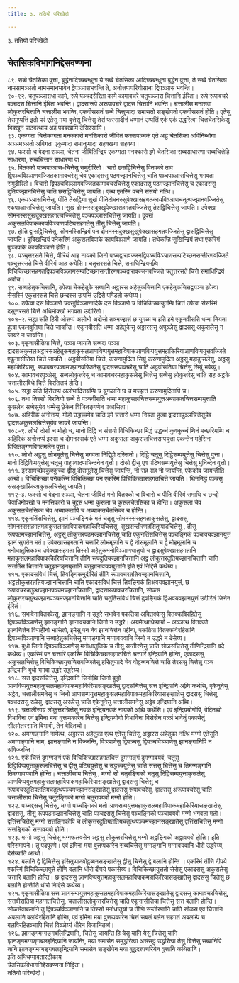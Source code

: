 ```yaml
---
title: ३. ततियो परिच्छेदो

---
```

३. ततियो परिच्छेदो  


## चेतसिकविभागनिद्देसवण्णना

८९. सब्बे चेतसिका वुत्ता, बुद्धेनादिच्‍चबन्धुना ये सब्बे चेतसिका आदिच्‍चबन्धुना बुद्धेन वुत्ता, ते सब्बे चेतसिका नामसामञ्‍ञतो नामसमानभावेन द्वेपञ्‍ञासभवन्ति ते, अनोत्तप्पपरियोसाना द्विपञ्‍ञास भवन्ति।  
९०-९२. चतुपञ्‍ञासधा कामे, रूपे पञ्‍चदसेरिता कामे कामावचरे चतुपञ्‍ञास चित्तानि ईरिता। रूपे रूपावचरे पञ्‍चदस चित्तानि ईरिता भवन्ति। द्वादसारूपे अरूपावचरे द्वादस चित्तानि भवन्ति। चत्तालीस मनासवा लोकुत्तरचित्तानि चत्तालीस भवन्ति, एकवीससतं सब्बे चित्तुप्पादा समासतो सङ्खेपतो एकवीससतं होति। एतेसु तेसमुप्पत्तिं इतो परं एतेसु मया वुत्तेसु चित्तेसु तेसं फस्सादीनं धम्मानं उप्पत्तिं एकं एकं उद्धरित्वा चित्तचेतसिकेसु भिक्खूनं पाटवत्थाय अहं पवक्खामि देसिस्सामि।  
९३. एकग्गता चित्तेकग्गता मनक्‍कारो मनसिकारो जीवितं फस्सपञ्‍चकं एते अट्ठ चेतसिका अविनिब्भोगा अञ्‍ञमञ्‍ञतो अविगता एकुप्पादा समानुप्पादा सहक्खया सहवया।  
९४. फस्सो च वेदना सञ्‍ञा, चेतना जीवितिन्द्रियं एकग्गता मनक्‍कारो इमे चेतसिका सब्बसाधारणा सब्बचित्तेहि साधारणा, सब्बचित्तानं साधारणा वा।  
९५. वितक्‍को पञ्‍चपञ्‍ञास-चित्तेसु समुदीरितो। चारो छसट्ठिचित्तेसु वितक्‍को ताव द्विपञ्‍चविञ्‍ञाणवज्‍जितकामावचरेसु चेव एकादससु पठमज्झानचित्तेसु चाति पञ्‍चपञ्‍ञासचित्तेसु भगवता समुदीरितो। विचारो द्विपञ्‍चविञ्‍ञाणवज्‍जितकामावचरचित्तेसु एकादससु पठमज्झानचित्तेसु च एकादससु दुतियज्झानचित्तेसु चाति छसट्ठिचित्तेसु जायति। एत्थ एतस्मिं वचने संसयो नत्थि।  
९६. एकपञ्‍ञासचित्तेसु, पीति तेसट्ठिया सुखं पीतिदोमनस्सुपेक्खासहगतकायविञ्‍ञाणचतुत्थज्झानवज्‍जितेसु एकपञ्‍ञासचित्तेसु जायति। सुखं दोमनस्सदुक्खुपेक्खासहगतवज्‍जितेसु तेसट्ठिचित्तेसु जायति। उपेक्खा सोमनस्ससुखदुक्खसहगतवज्‍जितेसु पञ्‍चपञ्‍ञासचित्तेसु जायति। दुक्खं अकुसलविपाककायविञ्‍ञाणपटिघसहगतेसु तीसु चित्तेसु जायति।  
९७. होति द्वासट्ठिचित्तेसु, सोमनस्सिन्द्रियं पन दोमनस्सदुक्खसुखुपेक्खासहगतवज्‍जितेसु द्वासट्ठिचित्तेसु जायति। दुक्खिन्द्रियं पनेकस्मिं अकुसलविपाके कायविञ्‍ञाणे जायति। तथेकम्हि सुखिन्द्रियं तथा एकस्मिं पुञ्‍ञपाके कायविञ्‍ञाणे होति।  
९८. पञ्‍चुत्तरसते चित्ते, वीरियं आह नायको जिनो पञ्‍चद्वारावज्‍जनद्विपञ्‍चविञ्‍ञाणसम्पटिच्छनसन्तीरणवज्‍जिते पञ्‍चुत्तरसते चित्ते वीरियं आह कथेसि। चतुत्तरसते चित्ते, समाधिन्द्रियमब्र्वि विचिकिच्छासहगतद्विपञ्‍चविञ्‍ञाणसम्पटिच्छनसन्तीरणपञ्‍चद्वारावज्‍जनवज्‍जिते चतुत्तरसते चित्ते समाधिन्द्रियं अवोच।  
९९. सब्बाहेतुकचित्तानि, ठपेत्वा चेकहेतुके सब्बानि अट्ठारस अहेतुकचित्तानि एकहेतुकचित्तद्वयञ्‍च ठपेत्वा सेसस्मिं एकुत्तरसते चित्ते छन्दस्स उप्पत्तिं उद्दिसे पण्डितो कथेय्य।  
१००. ठपेत्वा दस विञ्‍ञाणे चक्खुविञ्‍ञाणादिके दस विञ्‍ञाणे च विचिकिच्छायुतम्पि चित्तं ठपेत्वा सेसस्मिं दसुत्तरसते चित्ते अधिमोक्खो भगवता उदीरितो।  
१०१-२. सद्धा सति हिरी ओत्तप्पं अलोभो अदोसो तत्रमज्झत्तं छ युगळा च इति इमे एकूनवीसति धम्मा नियता हुत्वा एकनवुतिया चित्ते जायन्ति। एकूनवीसति धम्मा अहेतुकेसु अट्ठारससु अपुञ्‍ञेसु द्वादससु अकुसलेसु न जायरे न जायन्ति।  
१०३. एकूनासीतिया चित्ते, पञ्‍ञा जायति सब्बदा पञ्‍ञा द्वादसअकुसलअट्ठारसअहेतुकमहाकुसलञाणविप्पयुत्तमहाविपाकञाणविप्पयुत्तमहाकिरियाञाणविप्पयुत्तवज्‍जिते एकूनासीतिया चित्ते जायति। अट्ठवीसतिया चित्ते, करुणामुदिता सियुं करुणामुदिता अट्ठसु महाकुसलेसु, अट्ठसु महाकिरियासु, रूपावचरपञ्‍चमज्झानवज्‍जितेसु द्वादसरूपावचरेसु चाति अट्ठवीसतिया चित्तेसु सियुं भवेय्युं।  
१०४. कामावचरपुञ्‍ञेसु, सब्बलोकुत्तरेसु च कामावचरमहाकुसलेसु चित्तेसु सब्बेसु लोकुत्तरेसु चाति सह अट्ठके चत्तालीसविधे चित्ते विरतित्तयं होति।  
१०५. सद्धा सति हिरोत्तप्पं अलोभादित्तयम्पि च युगळानि छ च मज्झत्तं करुणामुदितापि च।  
१०६. तथा तिस्सो विरतियो सब्बे ते पञ्‍चवीसति धम्मा महाकुसलचित्तसम्पयुत्तअब्याकतचित्तसम्पयुत्ताति कुसलेन सब्बेसुयेव धम्मेसु छेकेन विजितङ्गणेन पकासिता।  
१०७. अहिरीकं अनोत्तप्पं, मोहो उद्धच्‍चमेव चाति इमे चत्तारो धम्मा नियता हुत्वा द्वादसापुञ्‍ञचित्तेसुयेव द्वादसअकुसलचित्तेसुयेव जायरे जायन्ति।  
१०८-९. लोभो दोसो च मोहो च, मानो दिट्ठि च संसयो विचिकिच्छा मिद्धं उद्धच्‍चं कुक्‍कुच्‍चं थिनं मच्छरियम्पि च अहिरिकं अनोत्तप्पं इस्सा च दोमनस्सकं एते धम्मा अकुसला अकुसलचित्तसम्पयुत्ता एकन्तेन महेसिना विजितङ्गणविगतमलेन वुत्ता।  
११०. लोभो अट्ठसु लोभमूलेसु चित्तेसु भगवता निद्दिट्ठो दस्सितो। दिट्ठि चतूसु दिट्ठिसम्पयुत्तेसु चित्तेसु वुत्ता। मानो दिट्ठिविप्पयुत्तेसु चतूसु गाहूपवादप्पभिन्दनेन वुत्तो। दोसो द्वीसु एव पटिघसम्पयुत्तेसु चित्तेसु मुनिन्देन वुत्तो।  
१११. इस्सामच्छेरकुक्‍कुच्‍चा द्वीसु दोसमूलेसु चित्तेसु जायन्ति, नो सह सह नो जायन्ति, एकेकोव जायन्तीति अत्थो। विचिकिच्छा पनेकस्मिं विचिकिच्छा पन एकस्मिं विचिकिच्छासहगतचित्ते जायति। थिनमिद्धं पञ्‍चसु ससङ्खारिकअकुसलचित्तेसु जायति।  
११२-३. फस्सो च वेदना सञ्‍ञा, चेतना जीवितं मनो वितक्‍को च विचारो च पीति वीरियं समाधि च छन्दो चेवाधिमोक्खो च मनसिकारो च चुद्दस धम्मा कुसला च कुसलचेतसिका च होन्ति। अकुसला चेव अकुसलचेतसिका चेव अब्याकतापि च अब्याकतचेतसिका च होन्ति।  
११४. एकूनतिंसचित्तेसु, झानं पञ्‍चङ्गिकं मतं चतूसु सोमनस्ससहगताकुसलेसु, द्वादससु सोमनस्ससहगतमहाकुसलमहाविपाकमहाकिरियचित्तेसु, सुखसन्तीरणहसितुप्पादचित्तेसु , तीसु रूपपठमज्झानचित्तेसु, अट्ठसु लोकुत्तरपठमज्झानचित्तेसु चाति एकूनतिंसचित्तेसु पञ्‍चङ्गिकं पञ्‍चावयवझानयुत्तं झानं सुगतेन मतं। उपेक्खासहगतानि चत्तारि लोभमूलानि च द्वे दोसमूलानि च द्वे मोहमूलानि च मनोधातुत्तिकञ्‍च उपेक्खासहगता तिस्सो अहेतुकमनोविञ्‍ञाणधातुयो च द्वादसुपेक्खासहगतानि महाकुसलमहाविपाककिरियचित्तानि तीणि रूपदुतियज्झानचित्तानि अट्ठ लोकुत्तरदुतियज्झानचित्तानि चाति सत्ततिंस चित्तानि चतुझानङ्गयुत्तानि चतुझानावयवयुत्तानि इति एवं निद्दिसे कथेय्य।  
११५. एकादसविधं चित्तं, तिवङ्गिकमुदीरितं तीणि रूपावचरततियज्झानचित्तानि, अट्ठलोकुत्तरततियज्झानचित्तानि चाति एकादसविधं चित्तं तिवङ्गिकं तिअवयवझानयुत्तं, छ रूपावचरचतुत्थज्झानपञ्‍चमज्झानचित्तानि, द्वादसारूपावचरचित्तानि, सोळस लोकुत्तरचतुत्थज्झानपञ्‍चमज्झानचित्तानि चाति चतुतिंसविधं चित्तं दुवङ्गिकं द्विअवयवझानयुत्तं उदीरितं जिनेन ईरितं।  
११६. सभावेनावितक्‍केसु, झानङ्गानि न उद्धरे सभावेन पकतिया अवितक्‍केसु वितक्‍कविरहितेसु द्विपञ्‍चविञ्‍ञाणेसु झानङ्गानि झानावयवानि जिनो न उद्धरे। अयमेत्थाधिप्पायो – अञ्‍ञत्थ वितक्‍को झानचित्तेन विप्पहीनो भासितो, इमेसु पन नेव झानचित्तेन पहीना, पकतिया वितक्‍कविरहितानि द्विपञ्‍चविञ्‍ञाणानि सब्बाहेतुकचित्तेसु मग्गङ्गानि मग्गावयवानि जिनो न उद्धरे न देसेय्य।  
११७. बुधो जिनो द्विपञ्‍चविञ्‍ञाणेसु मनोधातुत्तिके च तीसु सन्तीरणेसु चाति सोळसचित्तेसु तीणिन्द्रियानि वदे कथेय्य। एकस्मिं पन चत्तारि एकस्मिं विचिकिच्छासहगतचित्ते चत्तारि इन्द्रियानि होन्ति, एकादससु अकुसलचित्तेसु विचिकिच्छायुत्तचित्तवज्‍जितेसु हसितुप्पादे चेव वोट्ठब्बनचित्ते चाति तेरससु चित्तेसु पञ्‍च इन्द्रियानि बुधो भगवा उद्धरे उद्धरेय्य।  
११८. सत्त द्वादसचित्तेसु, इन्द्रियानि जिनोब्र्वि जिनो बुद्धो ञाणविप्पयुत्तमहाकुसलमहाविपाकमहाकिरियासङ्खातेसु द्वादसचित्तेसु सत्त इन्द्रियानि अब्र्वि कथेसि, एकेनूनेसु अट्ठेव, चत्तालीसमनेसु च जिनो ञाणसम्पयुत्तमहाकुसलमहाविपाकमहाकिरियासङ्खातेसु द्वादससु चित्तेसु, पञ्‍चदससु रूपेसु, द्वादससु अरूपेसु चाति एकेनूनेसु चत्तालीसमनेसु अट्ठेव इन्द्रियानि अब्र्वि।  
११९. चत्तालीसाय लोकुत्तरचित्तेसु नवकं इन्द्रियनवकं नायको अब्र्वि कथेसि। एवं इन्द्रिययोगोपि, वेदितब्बो विभाविना एवं इमिना मया वुत्तप्पकारेन चित्तेसु इन्द्रिययोगो विभाविना विसेसेन पञ्‍ञं भावेतुं पकासेतुं सीलमेतस्साति विभावी, तेन वेदितब्बो।  
१२०. अमग्गङ्गानि नामेत्थ, अट्ठारस अहेतुका एत्थ एतेसु चित्तेसु अट्ठारस अहेतुका नत्थि मग्गो एतेसूति अमग्गङ्गानि नाम, झानङ्गानि न विज्‍जन्ति, विञ्‍ञाणेसु द्विपञ्‍चसु द्विपञ्‍चविञ्‍ञाणेसु झानङ्गानिपि न संविज्‍जन्ति।  
१२१. एकं चित्तं दुमग्गङ्गं एकं विचिकिच्छासहगतचित्तं दुमग्गङ्गं दुमग्गावयवं, चतूसु दिट्ठिविप्पयुत्ताकुसलचित्तेसु च द्वीसु पटिघयुत्तेसु च उद्धच्‍चयुत्तेसु चाति सत्तसु चित्तेसु च तिमग्गङ्गानि तिमग्गावयवानि होन्ति। चत्तालीसाय चित्तेसु , मग्गो सो चतुरङ्गिको चतूसु दिट्ठिसम्पयुत्ताकुसलेसु ञाणविप्पयुत्तमहाकुसलमहाविपाकमहाकिरियासङ्खातेसु द्वादससु चित्तेसु च रूपावचरदुतियततियचतुत्थपञ्‍चमज्झानसङ्खातेसु द्वादससु रूपावचरेसु, द्वादससु अरूपावचरेसु चाति चत्तालीसाय चित्तेसु चतुरङ्गिको मग्गो चतुरावयवो मग्गो होति।  
१२२. पञ्‍चद्दससु चित्तेसु, मग्गो पञ्‍चङ्गिको मतो ञाणसम्पयुत्तमहाकुसलमहाविपाकमहाकिरियासङ्खातेसु द्वादससु, तीसु रूपपठमज्झानचित्तेसु चाति पञ्‍चद्दससु चित्तेसु पञ्‍चङ्गिको पञ्‍चावयवो मग्गो भगवता मतो। द्वत्तिंसचित्तेसु मग्गो सत्तङ्गिकोपि च लोकुत्तरदुतियततियचतुत्थपञ्‍चमज्झानसङ्खातेसु द्वत्तिंसचित्तेसु मग्गो सत्तङ्गिको सत्तावयवो होति।  
१२३. मग्गो अट्ठसु चित्तेसु मग्गफलवसेन अट्ठसु लोकुत्तरचित्तेसु मग्गो अट्ठङ्गिको अट्ठावयवो होति। इति परिसमापने। तु पदपूरणे। एवं इमिना मया वुत्तप्पकारेन सब्बचित्तेसु मग्गङ्गानि मग्गावयवानि धीरो उद्धरेय्य, देसेय्याति अत्थो।  
१२४. बलानि द्वे द्विचित्तेसु हसितुप्पादवोट्ठब्बनसङ्खातेसु द्वीसु चित्तेसु द्वे बलानि होन्ति । एकस्मिं तीणि दीपये एकस्मिं विचिकिच्छायुत्ते तीणि बलानि धीरो दीपये पकासेय्य। विचिकिच्छायुत्ततो सेसेसु एकादससु अकुसलेसु चत्तारि बलानि होन्ति। छ द्वादससु ञाणविप्पयुत्तमहाकुसलमहाविपाकमहाकिरियासङ्खातेसु द्वादससु चित्तेसु छ बलानि होन्तीति धीरो निद्दिसे कथेय्य।  
१२५. एकूनासीतिया सत्त ञाणसम्पयुत्तमहाकुसलमहाविपाकमहाकिरियासङ्खातेसु द्वादससु कामावचरचित्तेसु, सत्तवीसतिया महग्गतचित्तेसु, चत्तालीसलोकुत्तरचित्तेसु चाति एकूनासीतिया चित्तेसु सत्त बलानि होन्ति। सोळसेवाबलानि तु द्विपञ्‍चविञ्‍ञाणानि च तिस्सो मनोधातुयो च तीणि सन्तीरणानि चाति सोळस एव चित्तानि अबलानि बलविरहितानि होन्ति, एवं इमिना मया वुत्तप्पकारेन चित्तं सबलं बलेन सहगतं अबलम्पि च बलविरहितञ्‍चापि चित्तं विञ्‍ञेय्यं धीरेन विजानितब्बं।  
१२६. झानङ्गमग्गङ्गबलिन्द्रियानि, चित्तेसु जायन्ति हि येसु यानि येसु चित्तेसु यानि झानङ्गमग्गङ्गबलइन्द्रियानि जायन्ति, मया समासेन समुद्धरित्वा असंसट्ठं उद्धरित्वा तेसु चित्तेसु सब्बानिपि तानि झानङ्गमग्गङ्गबलइन्द्रियानि समासेन सङ्खेपेन मया बुद्धदत्ताचरियेन वुत्तानि कथितानि।  
इति अभिधम्मावतारटीकाय  
चेतसिकविभागनिद्देसवण्णना निट्ठिता।  
ततियो परिच्छेदो।  